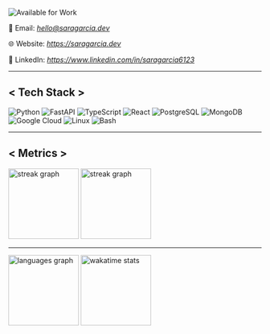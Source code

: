 ![Available for Work](https://img.shields.io/badge/Available%20for%20Work-Yes-blue)

📨 Email: *hello@saragarcia.dev*

🌐 Website: *https://saragarcia.dev*

💼 LinkedIn: *https://www.linkedin.com/in/saragarcia6123*

---

## < Tech Stack >

![Python](https://img.shields.io/badge/-Python-3776AB?style=flat&logo=python&logoColor=white)
![FastAPI](https://img.shields.io/badge/-FastAPI-008588?style=flat&logo=fastapi&logoColor=white)
![TypeScript](https://img.shields.io/badge/-TypeScript-3178C6?style=flat&logo=typescript&logoColor=white)
![React](https://img.shields.io/badge/-React-4184AA?style=flat&logo=react&logoColor=white)
![PostgreSQL](https://img.shields.io/badge/-PostgreSQL-2169C1?style=flat&logo=postgresql&logoColor=white)
![MongoDB](https://img.shields.io/badge/-MongoDB-478489?style=flat&logo=mongodb&logoColor=white)
![Google Cloud](https://img.shields.io/badge/-GCP-3776AB?style=flat&logo=googlecloud&logoColor=white)
![Linux](https://img.shields.io/badge/-Linux-334466?style=flat&logo=linux&logoColor=white)
![Bash](https://img.shields.io/badge/-Bash-223344?style=flat&logo=gnubash&logoColor=white)

---

## < Metrics >

<div align="left">
    <img src="https://streak-stats.demolab.com?user=saragarcia6123&locale=en&mode=daily&theme=github-dark-blue&hide_border=true&border_radius=5&order=3&hide_total_contributions=true" height="140" alt="streak graph"  />
    <img src="https://streak-stats.demolab.com?user=saragarcia6123&locale=en&mode=weekly&theme=github-dark-blue&hide_border=true&border_radius=5&order=3&hide_longest_streak=true" height="140" alt="streak graph"  />
</div>

---

<div align="left"><img src="https://github-readme-stats.vercel.app/api/top-langs?username=saragarcia6123&locale=en&layout=compact&langs_count=2&theme=github_dark&hide_border=true&cache_seconds=21601" height="140" alt="languages graph" />
    <img src="https://github-readme-stats.vercel.app/api/wakatime?username=saragarcia6123&theme=github_dark&hide_border=true&langs_count=2&cache_seconds=21600" alt="wakatime stats" height="140" />
</div>
